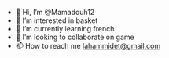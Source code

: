 - 👋 Hi, I’m @Mamadouh12
- 👀 I’m interested in basket
- 🌱 I’m currently learning french
- 💞️ I’m looking to collaborate on  game
- 📫 How to reach me  lahammidet@gmail.com

<!---
Mamadouh12/Mamadouh12 is a ✨ special ✨ repository because its `README.md` (this file) appears on your GitHub profile.
You can click the Preview link to take a look at your changes.
--->
